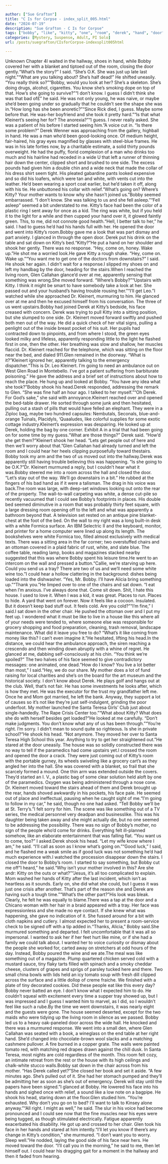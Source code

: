 ```yaml
---

author: ["Sue Grafton"]
title: "C Is for Corpse - index_split_005.html"
date: "2024-07-19"
description: "Sue Grafton - C Is for Corpse"
tags: ["bobby", "like", "kitty", "one", "room", "derek", "hand", "door", "said", "know", "kleinert", "u", "could", "going", "face", "white", "seemed", "shook", "something", "two", "guess", "left", "mother", "went", "come"]
categories: [Mystery, Suspense, Adult, PI Solo]
url: /posts/suegrafton/CIsforCorpse-indexsplit005html

---
```



Unknown
Chapter 4I waited in the hallway, shoes in hand, while Bobby covered her with a blanket and tiptoed out of the room, closing the door gently.“What’s the story?” I said. “She’s O.K. She was just up late last night.”“What are you talking about? She’s half dead!” He shifted uneasily. “You really think so?”“Bobby, would you look at her? She’s a skeleton. She’s doing drugs, alcohol, cigarettes. You know she’s smoking dope on top of that. How’s she going to survive?”“I don’t know. I guess I didn’t think she was that bad of£” he said. He was not only young, he was naive, or maybe she’d been going under so gradually that he couldn’t see the shape she was in.“How long has she been anoretic?”“Since Rick died, I guess. Maybe some before that. He was-her boyfriend and she took it pretty hard.”“Is that what Kleinert’s seeing her for? The anorexia?”“I guess. I never really asked. She was a patient of his before I started seeing him.”A voice cut in. “Is there some problem?” Derek Wenner was approaching from the gallery, highball in hand. He was a man who’d been good-looking once. Of medium height, fair-haired, his gray eyes magnified by glasses with steel-blue frames. He was in his late forties now, by a charitable estimate, a solid thirty pounds overweight. He had the puffy, florid complexion of a man who drinks too much and his hairline had receded in a wide U that left a runner of thinning hair down the center, clipped short and brushed to one side. The excess pounds had given him a double chin and a wide neck that made the collar of his dress shirt seem tight. His pleated gabardine pants looked expensive and so did his loafers, which were tan and white, with vents cut into the leather. He’d been wearing a sport coat earlier, but he’d taken it off, along with his tie. He unbuttoned his collar with relief.“What’s going on? Where’s Kitty? Your mother wants to know why she hasn’t joined us.”Bobby seemed embarrassed. “I don’t know. She was talking to us and she fell asleep.”“Fell asleep” seemed a bit understated to me. Kitty’s face had been the color of a plastic ring I sent away for once as a kid. The ring was white, but if you held it to the light for a while and then cupped your hand over it, it glowed faintly green. This, to me, did not connote good health.“Hell, I better talk to her,” he said. I had to guess he’d had his hands full with her. He opened the door and went into Kitty’s room.Bobby gave me a look that was part dismay and part anxiety. I glanced in through the open door. Derek put his drink on the table and sat down on Kitty’s bed.“Kitty?”He put a hand on her shoulder and shook her gently. There was no response. “Hey, come on, honey. Wake up.”He shot me a worried look.He gave Kitty a rough shake. “Hey, come on. Wake up.”“You want me to get one of the doctors from downstairs?” I said. He shook her again. I didn’t wait for a response.I slipped my shoes on and left my handbag by the door, heading for the stairs.When I reached the living room, Glen Callahan glance’d over at me, apparently sensing that something was wrong.She moved forward. “Where’s Bobby?”“Upstairs with Kitty. I think it might be smart to have somebody take a look at her. She passed out and your husband’s having trouble rousing her.”“I’ll get Leo.”I watched while she approached Dr. Kleinert, murmuring to him. He glanced over at me and then he excused himself from his conversation. The three of us went upstairs.Bobby had joined Derek at Kitty’s bedside, his face creased with concern. Derek was trying to pull Kitty into a sitting position, but she slumped to one side. Dr. Kleinert moved forward swiftly and pushed both men out of the way. He did a quick check of her vital signs, pulling a penlight out of the inside breast pocket of his suit. Her pupils had contracted down to pinpoints, and from where I stood, the green eyes looked milky and lifeless, apparently responding little to the light he flashed first in one, then the other. Her breathing was slow and shallow, her muscles flaccid. Dr. Kleinert reached for the telephone, which was sitting on the floor near the bed, and dialed 911.Glen remained in the doorway. “What is it?”Kleinert ignored her, apparently talking to the emergency dispatcher.“This is Dr. Leo Kleinert. I’m going to need an ambulance out on West Glen Road in Montebello. I’ve got a patient suffering from barbiturate poisoning.” He gave the address and a brief set of instructions about how to reach the place. He hung up and looked at Bobby. “You have any idea what she took?”Bobby shook his head.Derek responded, addressing the remark to Glen. “She was fine half an hour ago. I talked to her myself.”“Oh Derek. For God’s sake,” she said with annoyance.Kleinert reached over and opened the bed-table drawer. He sorted through some junk and then hesitated, pulling out a stash of pills that would have felled an elephant. They were in a Ziploc bag, maybe two hundred capsules: Nembutals, Seconals, blue-and-orange Tuinals, Placidyls, ‘Quaaludes, like colorful supplies for some exotic cottage industry.Kleinert’s expression was despairing. He looked up at Derek, holding the bag by one corner. Exhibit A in a trial that had been going on for some time by my guess.“What are those things?” Derek said. “How’d she get them?”Kleinert shook her head. “Lets get people out of here and then we’ll worry about that.”Glen Callahan had already turned and left the room and I could hear her heels clipping purposefully toward thestairs. Bobby took my arm and the two of us moved out into the hallway.Derek was apparently still having trouble believing this was happening. “Is she going to be O.K.?”Dr. Kleinert murmured a reply, but I couldn’t hear what it was.Bobby steered me into a room across the hall and closed the door. “Let’s stay out of the way. We’ll go downstairs in a bit.” He rubbed at the fingers of his bad hand as if it were a talisman. The drag in his voice was back.The room was large, with deep-set windows looking out onto the rear of the property. The wall-to-wall carpeting was white, a dense cut-pile so recently vacuumed that I could see Bobby’s footprints in places. His double bed seemed diminutive in a room that was probably thirty feet square, with a large dressing room opening off to the left and what was apparently a bathroom beyond that. A television set rested on an antique pine blanket-chest at the foot of the bed. On the wall to my right was a long built-in desk with a white Formica surface. An IBM Selectric II and the keyboard, monitor, and printer for a home computer were lined up along its length. The bookshelves were white Formica too, filled almost exclusively with medical texts. There was a sitting area in the far corner; two overstuffed chairs and an ottoman covered in a plaid fabric of rust, white, and slate blue. The coffee table, reading lamp, books and magazines stacked nearby suggested that this was where Bobby spent his leisure time.He went to an intercom on the wall and pressed a button.“Callie, we’re starving up here. Could you send us a tray? There are two of us and we’ll need some white wine too.”I could hear a hollow clattering in the background: dishes being loaded into the dishwasher. “Yes, Mr. Bobby. I’ll have Alicia bring something up.”“Thank you.”He limped over to one of the chairs and sat down. “I eat when I’m anxious. I’ve always done that. Come sit down. Shit, I hate this house. I used to love it. When I was a kid, it was great. Places to run. Places to hide. A yard that went on forever. Now it feels like a cocoon. Insulated. But it doesn’t keep bad stuff out. It feels cold. Are you cold?”“I’m fine,” I said.I sat down in the other chair. He pushed the ottoman over and I put my feet up. I wondered what it must be like to live in a house like this where all of your needs were tended to, where someone else was responsible for grocery shopping and food preparation, cleaning, trash removal, landscape maintenance. What did it leave you free to do? “What’s it like coming from money like this? I can’t even imagine it.”He hesitated, lifting his head.In the distance, we could hear the ambulance approach, the siren reaching a crescendo and then winding down abruptly with a whine of regret. He glanced at me, dabbing self-consciously at his chin. “You think we’re spoiled?” The two halves of his face seemed to give contradictory messages: one animated, one dead.“How do I know? You live a lot better than most,” I said.“Hey, we do our share. My mother does a lot of fund raising for local charities and she’s on the board for the art museum and the historical society. I don’t know about Derek. He plays golf and hangs out at the club. Well, that’s not fair. He has some investments he looks after, which is how they met. He was the executor for the trust my grandfather left me. Once he and Mom got married, he left the bank. Anyway, they support a lot of causes so it’s not like they’re just self-indulgent, grinding the poor underfoot. My mother launched the Santa Teresa Girls’ Club just about single-handedly. The Rape Crisis Center too.”“What about Kitty? What does she do with herself besides get loaded?”He looked at me carefully. “Don’t make judgments. You don’t know what any of us has been through.”“You’re right. I’m sorry. I didn’t mean to sound quite so righteous. Is she in private school?”He shook his head. “Not anymore. They moved her over to Santa Teresa High School this year. Anything to try to get her straightened out.”He stared at the door uneasily. The house was so solidly constructed there was no way to tell if the paramedics had come upstairs yet.I crossed the room and opened the door a crack. They were just coming out of Kitty’s room with the portable gurney, its wheels swiveling like a grocery cart’s as they angled her into the hall. She was covered with a blanket, so frail that she scarcely formed a mound. One thin arm was extended outside the covers. They’d started an I. V., a plastic bag of some clear solution held aloft by one of the paramedics. Oxygen was being administered through a nose cone. Dr. Kleinert moved toward the stairs ahead of them and Derek brought up the rear, hands shoved awkwardly in his pockets, his face pale. He seemed out of place and ineffectual, pausing when he caught sight of me.“I’m going to follow in my car,” he said, though no one had asked. “Tell Bobby we’ll be at St. Terry’s.”I felt sorry for him. The scene was like something out of a TV series, the medical personnel very deadpan and businesslike. This was his daughter being taken away and she might actually die, but no one seemed to be addressing the possibility. There was no sign of Bobby’s mother, no sign of the people who’d come for drinks. Everything felt ill-planned somehow, like an elaborate entertainment that was falling flat. “You want us to come, too?” I asked.Derek shook his head. “Let my wife know where I am,” he said. “I’ll call as soon as I know what’s going on.”“Good luck,” I said, and he flashed me a weak smile as if good luck was not something he’d had much experience with.I watched the procession disappear down the stairs. I closed the door to Bobby’s room. I started to say something, but Bobby cut me off“I heard,” he said.“Why isn’t your mother involved in this? Are she andr: Kitty on the outs or what?”“Jesus, it’s all too complicated to explain. Mom washed her hands of Kitty after the last incident, which isn’t as heartless as it sounds. Early on, she did what she could, but I guess it was just one crisis after another. That’s part of the reason she and Derek are having such a tough time.”“What’s the other part?”His look was bleak. Clearly, he felt he was equally to blame.There was a tap at the door and a Chicano woman with her hair in a braid appeared with a tray. Her face was expressionless and she made no eye contact. If she knew what was happening, she gave no indication of it. She fussed around for a bit with cloth napkins and cutlery. I almost expected her to present a room-service check to be signed off with a tip added in.“Thanks, Alicia,” Bobby said.She murmured something and departed. I felt uncomfortable that it was all so impersonal. I wanted to ask her if her feet hurt like mine, or if she had a family we could talk about. I wanted her to voice curiosity or dismay about the people she worked for, carted away on stretchers at odd hours of the day. Instead, Bobby poured the wine and we ate.The meal was like something out of a magazine. Plump quartered chicken served cold with a mustard sauce, tiny flaky tarts filled with spinach and a smoky cheddar cheese, clusters of grapes and sprigs of parsley tucked here and there. Two small china bowls with lids held an icy tomato soup with fresh dill clipped across the surface and a little dollop of creme fraiche. We finished with a plate of tiny decorated cookies. Did these people eat like this every day? Bobby never batted an eye. I don’t know what I expected him to do. He couldn’t squeal with excitement every time a supper tray showed up, but I was impressed and I guess I wanted him to marvel, as I did, so I wouldn’t feel like such a rube.By the time we went downstairs, it was nearly eight and the guests were gone. The house seemed deserted, except for the two maids who were tidying up the living room in silence as we passed. Bobby led us to a heavy oak-paneled door across the wide hall. He knocked and there was a murmured response. We went into a small den, where Glen Callahan was seated with a book, a wineglass on the end table at her right hand. She’d changed into chocolate-brown wool slacks and a matching cashmere pullover. A fire burned in a copper grate. The walls were painted tomato red, with matching red drapes drawn against the chill dusk. In Santa Teresa, most nights are cold regardless of the month. This room felt cozy, an intimate retreat from the rest or the house with its high ceilings and chalk-white stucco walls.Bobby sat down in the chair across from his mother. “Has Derek called yet?”She closed her book and set it aside. “A few minutes ago. She’s pulled out of it. She had her stomach pumped and they’ll be admitting her as soon as she’s out of emergency. Derek will stay until the papers have been signed.”I glanced at Bobby. He lowered his face into his hands and sighed once with relief, a sound like a low note on a bagpipe. He shook his head, staring down at the floor.Glen studied him. “You’re exhausted. Why don’t you go on to bed? I’ll want to talk to Kinsey alone anyway.”“All right. I might as well,” he said. The slur in his voice had become pronounced and I could see now that the fine muscles near his eyes were being tugged, as though stimulated electrically. Fatigue apparently exacerbated his disability. He got up and crossed to her chair. Glen took his face in her hands and stared at him intently.“I’ll let you know if there’s any change in Kitty’s condition,” she murmured. “I don’t want you to worry. Sleep well.”He nodded, laying the good side of his face near hers. He moved toward the door. “I’ll call you in the morning,” he said to me, then let himself out. I could hear his dragging gait for a moment in the hallway and then it faded from hearing.
